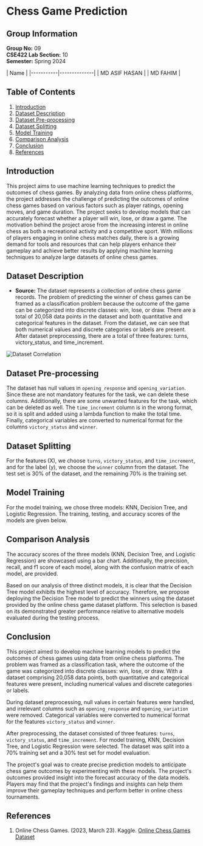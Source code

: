 # Chess Game Prediction

## Group Information
**Group No:** 09  
**CSE422 Lab Section:** 10  
**Semester:** Spring 2024

|  Name         |
|-----------|--------------|
|   MD ASIF HASAN |
|   MD FAHIM      |

## Table of Contents
1. [Introduction](#introduction)
2. [Dataset Description](#dataset-description)
3. [Dataset Pre-processing](#dataset-pre-processing)
4. [Dataset Splitting](#dataset-splitting)
5. [Model Training](#model-training)
6. [Comparison Analysis](#comparison-analysis)
7. [Conclusion](#conclusion)
8. [References](#references)

## Introduction
This project aims to use machine learning techniques to predict the outcomes of chess games. By analyzing data from online chess platforms, the project addresses the challenge of predicting the outcomes of online chess games based on various factors such as player ratings, opening moves, and game duration. The project seeks to develop models that can accurately forecast whether a player will win, lose, or draw a game. The motivation behind the project arose from the increasing interest in online chess as both a recreational activity and a competitive sport. With millions of players engaging in online chess matches daily, there is a growing demand for tools and resources that can help players enhance their gameplay and achieve better results by applying machine learning techniques to analyze large datasets of online chess games.

## Dataset Description
- **Source:** The dataset represents a collection of online chess game records. The problem of predicting the winner of chess games can be framed as a classification problem because the outcome of the game can be categorized into discrete classes: win, lose, or draw. There are a total of 20,058 data points in the dataset and both quantitative and categorical features in the dataset. From the dataset, we can see that both numerical values and discrete categories or labels are present. After dataset preprocessing, there are a total of three features: turns, victory_status, and time_increment.

![Dataset Correlation](https://www.kaggle.com/datasets/ulrikthygepedersen/online-chess-games)

## Dataset Pre-processing
The dataset has null values in `opening_response` and `opening_variation`. Since these are not mandatory features for the task, we can delete these columns. Additionally, there are some unwanted features for the task, which can be deleted as well. The `time_increment` column is in the wrong format, so it is split and added using a lambda function to make the total time. Finally, categorical variables are converted to numerical format for the columns `victory_status` and `winner`.

## Dataset Splitting
For the features (X), we choose `turns`, `victory_status`, and `time_increment`, and for the label (y), we choose the `winner` column from the dataset. The test set is 30% of the dataset, and the remaining 70% is the training set.

## Model Training
For the model training, we chose three models: KNN, Decision Tree, and Logistic Regression. The training, testing, and accuracy scores of the models are given below.

## Comparison Analysis
The accuracy scores of the three models (KNN, Decision Tree, and Logistic Regression) are showcased using a bar chart. Additionally, the precision, recall, and f1 score of each model, along with the confusion matrix of each model, are provided.

Based on our analysis of three distinct models, it is clear that the Decision Tree model exhibits the highest level of accuracy. Therefore, we propose deploying the Decision Tree model to predict the winners using the dataset provided by the online chess game dataset platform. This selection is based on its demonstrated greater performance relative to alternative models evaluated during the testing process.

## Conclusion
This project aimed to develop machine learning models to predict the outcomes of chess games using data from online chess platforms. The problem was framed as a classification task, where the outcome of the game was categorized into discrete classes: win, lose, or draw. With a dataset comprising 20,058 data points, both quantitative and categorical features were present, including numerical values and discrete categories or labels.

During dataset preprocessing, null values in certain features were handled, and irrelevant columns such as `opening_response` and `opening_variation` were removed. Categorical variables were converted to numerical format for the features `victory_status` and `winner`.

After preprocessing, the dataset consisted of three features: `turns`, `victory_status`, and `time_increment`. For model training, KNN, Decision Tree, and Logistic Regression were selected. The dataset was split into a 70% training set and a 30% test set for model evaluation.

The project's goal was to create precise prediction models to anticipate chess game outcomes by experimenting with these models. The project's outcomes provided insight into the forecast accuracy of the data models. Players may find that the project's findings and insights can help them improve their gameplay techniques and perform better in online chess tournaments.

## References
1. Online Chess Games. (2023, March 23). Kaggle. [Online Chess Games Dataset](https://www.kaggle.com/datasets/ulrikthygepedersen/online-chess-games)


